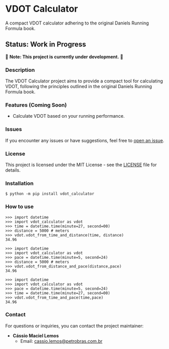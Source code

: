 # VDOT Calculator

A compact VDOT calculator adhering to the original Daniels Running Formula book.

## Status: Work in Progress

🚧 **Note: This project is currently under development.** 🚧

### Description

The VDOT Calculator project aims to provide a compact tool for calculating VDOT, following the principles outlined in the original Daniels Running Formula book.

### Features (Coming Soon)

- Calculate VDOT based on your running performance.


### Issues

If you encounter any issues or have suggestions, feel free to [open an issue](https://github.com/CassioMaciel/Daniels_Running_Formula/issues).

### License

This project is licensed under the MIT License - see the [LICENSE](LICENSE) file for details.

### Installation

```
$ python -m pip install vdot_calculator
```

### How to use

```
>>> import datetime
>>> import vdot_calculator as vdot
>>> time = datetime.time(minute=27, second=00)
>>> distance = 5000 # meters
>>> vdot.vdot_from_time_and_distance(time, distance)
34.96
```

```
>>> import datetime
>>> import vdot_calculator as vdot
>>> pace = datetime.time(minute=5, second=24)
>>> distance = 5000 # meters
>>> vdot.vdot_from_distance_and_pace(distance,pace)
34.96
```

```
>>> import datetime
>>> import vdot_calculator as vdot
>>> pace = datetime.time(minute=5, second=24)
>>> time = datetime.time(minute=27, second=00)
>>> vdot.vdot_from_time_and_pace(time,pace)
34.96
```

### Contact

For questions or inquiries, you can contact the project maintainer:

- **Cássio Maciel Lemos**
  - Email: cassio.lemos@petrobras.com.br
